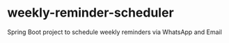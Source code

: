 # weekly-reminder-scheduler
Spring Boot project to schedule weekly reminders via WhatsApp and Email

